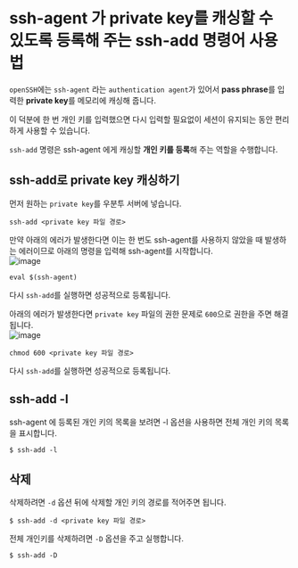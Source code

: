 # ssh-agent 가 private key를 캐싱할 수 있도록 등록해 주는 ssh-add 명령어 사용법

`openSSH`에는 `ssh-agent` 라는 `authentication agent`가 있어서 **pass phrase**를 입력한 **private key**를 메모리에 캐싱해 줍니다.

이 덕분에 한 번 개인 키를 입력했으면 다시 입력할 필요없이 세션이 유지되는 동안 편리하게 사용할 수 있습니다.

`ssh-add` 명령은 ssh-agent 에게 캐싱할 **개인 키를 등록**해 주는 역할을 수행합니다.

## ssh-add로 private key 캐싱하기

먼저 원하는 `private key`를 우분투 서버에 넣습니다.

```
ssh-add <private key 파일 경로>
```

만약 아래의 에러가 발생한다면 이는 한 번도 ssh-agent를 사용하지 않았을 때 발생하는 에러이므로 아래의 명령을 입력해 ssh-agent를 시작합니다.   
![image](https://user-images.githubusercontent.com/43658658/159402014-41bc1c6c-5a3b-42c4-b0a3-9f64fcc69416.png)   
```
eval $(ssh-agent)
```

다시 `ssh-add`를 실행하면 성공적으로 등록됩니다.   

아래의 에러가 발생한다면 `private key` 파일의 권한 문제로 `600`으로 권한을 주면 해결됩니다.   
![image](https://user-images.githubusercontent.com/43658658/159402672-24cb1027-1ad7-441a-b272-2f20aa836511.png)   
```
chmod 600 <private key 파일 경로>
```

다시 `ssh-add`를 실행하면 성공적으로 등록됩니다.   


## ssh-add -l

ssh-agent 에 등록된 개인 키의 목록을 보려면 -l 옵션을 사용하면 전체 개인 키의 목록을 표시합니다.

```
$ ssh-add -l
```

## 삭제

삭제하려면 `-d` 옵션 뒤에 삭제할 개인 키의 경로를 적어주면 됩니다.

```
$ ssh-add -d <private key 파일 경로>
```

전체 개인키를 삭제하려면 `-D` 옵션을 주고 실행합니다.

```
$ ssh-add -D
```
